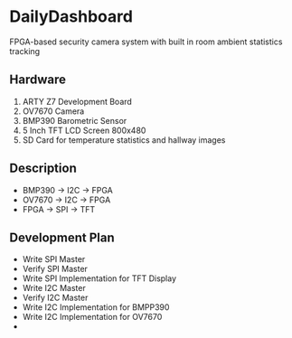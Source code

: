 # DailyDashboard
FPGA-based security camera system with built in room ambient statistics tracking

## Hardware
1. ARTY Z7 Development Board
2. OV7670 Camera
3. BMP390 Barometric Sensor
4. 5 Inch TFT LCD Screen 800x480
5. SD Card for temperature statistics and hallway images

## Description
- BMP390 -> I2C -> FPGA
- OV7670 -> I2C -> FPGA
- FPGA -> SPI -> TFT

## Development Plan
- Write SPI Master
- Verify SPI Master
- Write SPI Implementation for TFT Display
- Write I2C Master
- Verify I2C Master
- Write I2C Implementation for BMPP390
- Write I2C Implementation for OV7670
- 
